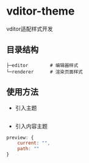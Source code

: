 # vditor-theme

vditor适配样式开发

## 目录结构

```text
├─editor        # 编辑器样式
└─renderer      # 渲染页面样式
```

## 使用方法

- 引入主题

```text
```

- 引入内容主题

```js
preview: {
    current: "",
    path: ""
}
```

